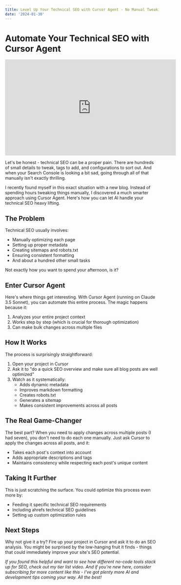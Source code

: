 ```yaml
---
title: Level Up Your Technical SEO with Cursor Agent - No Manual Tweaking Required
date: '2024-01-30'
---
```


# Automate Your Technical SEO with Cursor Agent

<iframe width="560" height="315" src="https://www.youtube.com/embed/JngVK8AkTm0?si=lBZq0iTaFNtAjfcq" title="YouTube video player" frameborder="0" allow="accelerometer; autoplay; clipboard-write; encrypted-media; gyroscope; picture-in-picture; web-share" referrerpolicy="strict-origin-when-cross-origin" allowfullscreen></iframe>

Let's be honest - technical SEO can be a proper pain. There are hundreds of small details to tweak, tags to add, and configurations to sort out. And when your Search Console is looking a bit sad, going through all of that manually isn't exactly thrilling.

I recently found myself in this exact situation with a new blog. Instead of spending hours tweaking things manually, I discovered a much smarter approach using Cursor Agent. Here's how you can let AI handle your technical SEO heavy lifting.

## The Problem 

Technical SEO usually involves:
- Manually optimizing each page
- Setting up proper metadata
- Creating sitemaps and robots.txt
- Ensuring consistent formatting
- And about a hundred other small tasks

Not exactly how you want to spend your afternoon, is it?

## Enter Cursor Agent

Here's where things get interesting. With Cursor Agent (running on Claude 3.5 Sonnet), you can automate this entire process. The magic happens because it:

1. Analyzes your entire project context
2. Works step by step (which is crucial for thorough optimization)
3. Can make bulk changes across multiple files

## How It Works

The process is surprisingly straightforward:

1. Open your project in Cursor
2. Ask it to "do a quick SEO overview and make sure all blog posts are well optimized"
3. Watch as it systematically:
   - Adds dynamic metadata
   - Improves markdown formatting
   - Creates robots.txt
   - Generates a sitemap
   - Makes consistent improvements across all posts

## The Real Game-Changer

The best part? When you need to apply changes across multiple posts (I had seven), you don't need to do each one manually. Just ask Cursor to apply the changes across all posts, and it:
- Takes each post's context into account
- Adds appropriate descriptions and tags
- Maintains consistency while respecting each post's unique content

## Taking It Further

This is just scratching the surface. You could optimize this process even more by:
- Feeding it specific technical SEO requirements
- Including ahrefs technical SEO guidelines
- Setting up custom optimization rules

## Next Steps

Why not give it a try? Fire up your project in Cursor and ask it to do an SEO analysis. You might be surprised by the low-hanging fruit it finds - things that could immediately improve your site's SEO potential.

*If you found this helpful and want to see how different no-code tools stack up for SEO, check out my tier list video. And if you're new here, consider subscribing for more content like this - I've got plenty more AI and development tips coming your way. All the best!*